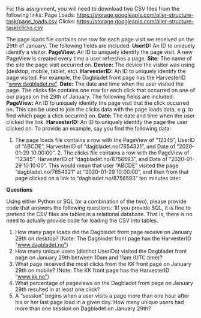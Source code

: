 
For this assignment, you will need to download two CSV files from the following links: Page Loads: https://storage.googleapis.com/aller-structure-task/page_loads.csv Clicks: https://storage.googleapis.com/aller-structure-task/clicks.csv 

The page loads file contains one row for each page visit we received on the 29th of January. The following fields are included: 
**UserID:** An ID to uniquely identify a visitor. 
**PageView:** An ID to uniquely identify the page visit. A new PageView is created every time a user refreshes a page. 
**Site:** The name of the site the page visit occurred on. 
**Device:** The device the visitor was using (desktop, mobile, tablet, etc). 
**HarvesterID:** An ID to uniquely identify the page visited. For example, the Dagbladet front page has the HarvesterID “www.dagbladet.no”. 
**Date:** The date and time when the user visited the page. 
The clicks file contains one row for each click that occurred on one of our pages on the 29th of January. The following fields are included: 
**PageView:** An ID to uniquely identify the page visit that the click occurred on. This can be used to join the clicks data with the page loads data, e.g. to find which page a click occurred on. 
**Date:** The date and time when the user clicked the link. 
**HarvesterID:** An ID to uniquely identify the page the user clicked on. 
To provide an example, say you find the following data: 

1. The page loads file contains a row with the PageView of “12345”, UserID of “ABCDE”, HarvesterID of “dagbladet.no/7654321”, and Date of “2020-01-29 10:00:00”. 2. The clicks file contains a row with the PageView of “12345”, HarvesterID of “dagbladet.no/8756593”, and Date of “2020-01-29 10:10:00”. 
This would mean that user “ABCDE” visited the page “dagbladet.no/7654321” at “2020-01-29 10:00:00”, and then from that page clicked on a link to “dagbladet.no/8756593” ten minutes later. 

**Questions** 

Using either Python or SQL (or a combination of the two), please provide code that answers the following questions: 
1If you provide SQL, it is fine to pretend the CSV files are tables in a relational database. That is, there is no need to actually provide code for loading the CSV into tables.
1. How many page loads did the Dagbladet front page receive on January 29th on desktop? (Note: The Dagbladet front page has the HarvesterID “www.dagbladet.no”) 
2. How many unique users (distinct UserIDs) visited the Dagbladet front page on January 29th between 10am and 11am (UTC time)? 
3. What page received the most clicks from the KK front page on January 29th on mobile? (Note: The KK front page has the HarvesterID “www.kk.no”) 
4. What percentage of pageviews on the Dagbladet front page on January 29th resulted in at least one click? 
5. A “session” begins when a user visits a page more than one hour after his or her last page load in a given day. How many unique users had more than one session on Dagbladet on January 29th?
